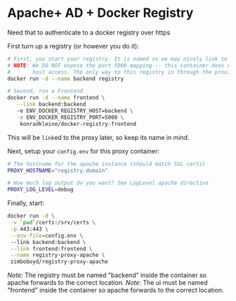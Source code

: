 # Apache+ AD + Docker Registry

Need that to authenticate to a docker registry over https

First turn up a registry (or however you do it):

```bash
# First, you start your registry. It is named so we may nicely link to it later
# NOTE: We DO NOT expose the port 5000 mapping -- this container does not allow for direct
#       host access. The only way to this registry is through the proxies private link.
docker run -d --name backend registry

# Second, run a Frontend
docker run -d --name frontend \
   --link backend:backend
   -e ENV_DOCKER_REGISTRY_HOST=backend \
   -e ENV_DOCKER_REGISTRY_PORT=5000 \
    konradkleine/docker-registry-frontend
```

This will be `link`ed to the proxy later, so keep its name in mind.

Next, setup your `config.env` for this proxy container:

```bash
# The hostname for the apache instance (should match SSL certs)
PROXY_HOSTNAME="registry.domain"

# How much log output do you want? See LogLevel apache directive
PROXY_LOG_LEVEL=debug

```

Finally, start:

```bash
docker run -d \
 -v `pwd`/certs:/srv/certs \
 -p 443:443 \
 --env-file=config.env \ 
 --link backend:backend \
 --link frontend:frontend \
 --name registry-proxy-apache \
 zimboboyd/registry-proxy-apache
```

_Note:_ The registry must be named "backend" inside the container so apache forwards to 
the correct location.
_Note:_ The ui must be named "frontend" inside the container so apache forwards to 
the correct location.

